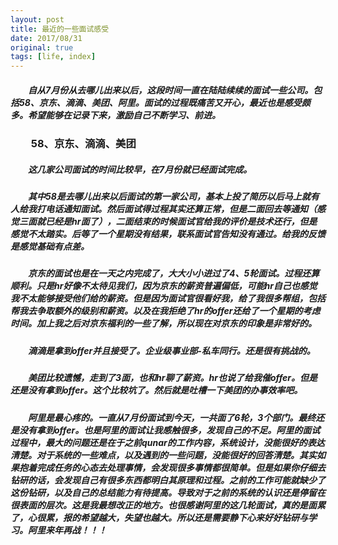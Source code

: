 ```yaml
---
layout: post
title: 最近的一些面试感受
date: 2017/08/31
original: true
tags: [life, index]
---
```


##### 　　自从7月份从去哪儿出来以后，这段时间一直在陆陆续续的面试一些公司。包括58、京东、滴滴、美团、阿里。面试的过程既痛苦又开心，最近也是感受颇多。希望能够在记录下来，激励自己不断学习、前进。
<!--more-->

### 　　58、京东、滴滴、美团
##### 　　这几家公司面试的时间比较早，在7月份就已经面试完成。
##### 　　其中58是去哪儿出来以后面试的第一家公司，基本上投了简历以后马上就有人给我打电话通知面试。然后面试得过程其实还算正常，但是二面回去等通知（感觉三面就已经是hr面了），二面结束的时候面试官给我的评价是技术还行，但是感觉不太踏实。后等了一个星期没有结果，联系面试官告知没有通过。给我的反馈是感觉基础有点差。

##### 　　京东的面试也是在一天之内完成了，大大小小进过了4、5轮面试。过程还算顺利。只是hr好像不太待见我们，因为京东的薪资普遍偏低，可能hr自己也感觉我不太能够接受他们给的薪资。但是因为面试官很看好我，给了我很多帮组，包括帮我去争取额外的级别和薪资。以及在我拒绝了hr的offer还给了一个星期的考虑时间。加上我之后对京东福利的一些了解，所以现在对京东的印象是非常好的。

##### 　　滴滴是拿到offer并且接受了。企业级事业部-私车同行。还是很有挑战的。

##### 　　美团比较遗憾，走到了3面，也和hr聊了薪资。hr也说了给我催offer。但是还是没有拿到offer。这个比较坑了。然后就是吐槽一下美团的办事效率吧。

##### 　　阿里是最心疼的。一直从7月份面试到今天，一共面了6轮，3个部门。最终还是没有拿到offer。也是阿里的面试让我感触很多，发现自己的不足。阿里的面试过程中，最大的问题还是在于之前qunar的工作内容，系统设计，没能很好的表达清楚。对于系统的一些难点，以及遇到的一些问题，没能很好的回答清楚。其实如果抱着完成任务的心态去处理事情，会发现很多事情都很简单。但是如果你仔细去钻研的话，会发现自己有很多东西都明白其原理和过程。之前的工作可能就缺少了这份钻研，以及自己的总结能力有待提高。导致对于之前的系统的认识还是停留在很表面的层次。这是我最想改正的地方。也很感谢阿里的这几轮面试，真的是面累了，心很累，报的希望越大，失望也越大。所以还是需要静下心来好好钻研与学习。阿里来年再战！！！
